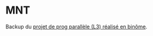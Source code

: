 # MNT
Backup du [projet de prog parallèle (L3) réalisé en binôme](https://gitlab.unistra.fr/duranndiaye/mnt2).
